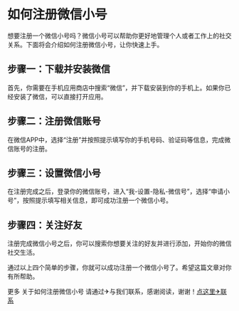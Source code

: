 # 如何注册微信小号

想要注册一个微信小号吗？微信小号可以帮助你更好地管理个人或者工作上的社交关系。下面将会介绍如何注册微信小号，让你快速上手。

## 步骤一：下载并安装微信

首先，你需要在手机应用商店中搜索“微信”，并下载安装到你的手机上。如果你已经安装了微信，可以直接打开应用。

## 步骤二：注册微信账号

在微信APP中，选择“注册”并按照提示填写你的手机号码、验证码等信息，完成微信账号的注册。

## 步骤三：设置微信小号

在注册完成之后，登录你的微信账号，进入“我-设置-隐私-微信号”，选择“申请小号”，按照提示填写相关信息，即可成功注册一个微信小号。

## 步骤四：关注好友

注册完成微信小号之后，你可以搜索你想要关注的好友并进行添加，开始你的微信社交生活。

通过以上四个简单的步骤，你就可以成功注册一个微信小号了。希望这篇文章对你有所帮助。

更多 关于如何注册微信小号 请通过✈与我们联系，感谢阅读，谢谢！[点这里✈联系](https://www.k02.cc)